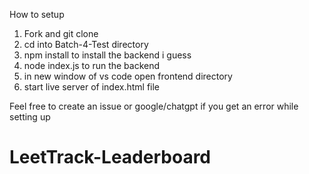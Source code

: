 How to setup
1) Fork and git clone 
2) cd into Batch-4-Test directory
3) npm install to install the backend i guess
4) node index.js to run the backend
5) in new window of vs code open frontend directory
6) start live server of index.html file

Feel free to create an issue or google/chatgpt if you get an error while setting up
# LeetTrack-Leaderboard
